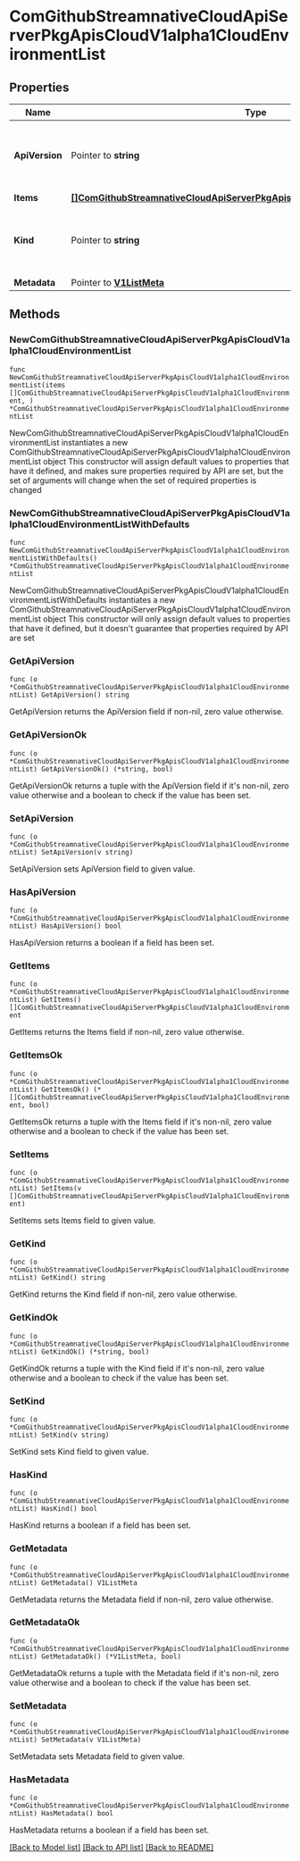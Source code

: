 # ComGithubStreamnativeCloudApiServerPkgApisCloudV1alpha1CloudEnvironmentList

## Properties

Name | Type | Description | Notes
------------ | ------------- | ------------- | -------------
**ApiVersion** | Pointer to **string** | APIVersion defines the versioned schema of this representation of an object. Servers should convert recognized schemas to the latest internal value, and may reject unrecognized values. More info: https://git.k8s.io/community/contributors/devel/sig-architecture/api-conventions.md#resources | [optional] 
**Items** | [**[]ComGithubStreamnativeCloudApiServerPkgApisCloudV1alpha1CloudEnvironment**](ComGithubStreamnativeCloudApiServerPkgApisCloudV1alpha1CloudEnvironment.md) |  | 
**Kind** | Pointer to **string** | Kind is a string value representing the REST resource this object represents. Servers may infer this from the endpoint the client submits requests to. Cannot be updated. In CamelCase. More info: https://git.k8s.io/community/contributors/devel/sig-architecture/api-conventions.md#types-kinds | [optional] 
**Metadata** | Pointer to [**V1ListMeta**](V1ListMeta.md) |  | [optional] 

## Methods

### NewComGithubStreamnativeCloudApiServerPkgApisCloudV1alpha1CloudEnvironmentList

`func NewComGithubStreamnativeCloudApiServerPkgApisCloudV1alpha1CloudEnvironmentList(items []ComGithubStreamnativeCloudApiServerPkgApisCloudV1alpha1CloudEnvironment, ) *ComGithubStreamnativeCloudApiServerPkgApisCloudV1alpha1CloudEnvironmentList`

NewComGithubStreamnativeCloudApiServerPkgApisCloudV1alpha1CloudEnvironmentList instantiates a new ComGithubStreamnativeCloudApiServerPkgApisCloudV1alpha1CloudEnvironmentList object
This constructor will assign default values to properties that have it defined,
and makes sure properties required by API are set, but the set of arguments
will change when the set of required properties is changed

### NewComGithubStreamnativeCloudApiServerPkgApisCloudV1alpha1CloudEnvironmentListWithDefaults

`func NewComGithubStreamnativeCloudApiServerPkgApisCloudV1alpha1CloudEnvironmentListWithDefaults() *ComGithubStreamnativeCloudApiServerPkgApisCloudV1alpha1CloudEnvironmentList`

NewComGithubStreamnativeCloudApiServerPkgApisCloudV1alpha1CloudEnvironmentListWithDefaults instantiates a new ComGithubStreamnativeCloudApiServerPkgApisCloudV1alpha1CloudEnvironmentList object
This constructor will only assign default values to properties that have it defined,
but it doesn't guarantee that properties required by API are set

### GetApiVersion

`func (o *ComGithubStreamnativeCloudApiServerPkgApisCloudV1alpha1CloudEnvironmentList) GetApiVersion() string`

GetApiVersion returns the ApiVersion field if non-nil, zero value otherwise.

### GetApiVersionOk

`func (o *ComGithubStreamnativeCloudApiServerPkgApisCloudV1alpha1CloudEnvironmentList) GetApiVersionOk() (*string, bool)`

GetApiVersionOk returns a tuple with the ApiVersion field if it's non-nil, zero value otherwise
and a boolean to check if the value has been set.

### SetApiVersion

`func (o *ComGithubStreamnativeCloudApiServerPkgApisCloudV1alpha1CloudEnvironmentList) SetApiVersion(v string)`

SetApiVersion sets ApiVersion field to given value.

### HasApiVersion

`func (o *ComGithubStreamnativeCloudApiServerPkgApisCloudV1alpha1CloudEnvironmentList) HasApiVersion() bool`

HasApiVersion returns a boolean if a field has been set.

### GetItems

`func (o *ComGithubStreamnativeCloudApiServerPkgApisCloudV1alpha1CloudEnvironmentList) GetItems() []ComGithubStreamnativeCloudApiServerPkgApisCloudV1alpha1CloudEnvironment`

GetItems returns the Items field if non-nil, zero value otherwise.

### GetItemsOk

`func (o *ComGithubStreamnativeCloudApiServerPkgApisCloudV1alpha1CloudEnvironmentList) GetItemsOk() (*[]ComGithubStreamnativeCloudApiServerPkgApisCloudV1alpha1CloudEnvironment, bool)`

GetItemsOk returns a tuple with the Items field if it's non-nil, zero value otherwise
and a boolean to check if the value has been set.

### SetItems

`func (o *ComGithubStreamnativeCloudApiServerPkgApisCloudV1alpha1CloudEnvironmentList) SetItems(v []ComGithubStreamnativeCloudApiServerPkgApisCloudV1alpha1CloudEnvironment)`

SetItems sets Items field to given value.


### GetKind

`func (o *ComGithubStreamnativeCloudApiServerPkgApisCloudV1alpha1CloudEnvironmentList) GetKind() string`

GetKind returns the Kind field if non-nil, zero value otherwise.

### GetKindOk

`func (o *ComGithubStreamnativeCloudApiServerPkgApisCloudV1alpha1CloudEnvironmentList) GetKindOk() (*string, bool)`

GetKindOk returns a tuple with the Kind field if it's non-nil, zero value otherwise
and a boolean to check if the value has been set.

### SetKind

`func (o *ComGithubStreamnativeCloudApiServerPkgApisCloudV1alpha1CloudEnvironmentList) SetKind(v string)`

SetKind sets Kind field to given value.

### HasKind

`func (o *ComGithubStreamnativeCloudApiServerPkgApisCloudV1alpha1CloudEnvironmentList) HasKind() bool`

HasKind returns a boolean if a field has been set.

### GetMetadata

`func (o *ComGithubStreamnativeCloudApiServerPkgApisCloudV1alpha1CloudEnvironmentList) GetMetadata() V1ListMeta`

GetMetadata returns the Metadata field if non-nil, zero value otherwise.

### GetMetadataOk

`func (o *ComGithubStreamnativeCloudApiServerPkgApisCloudV1alpha1CloudEnvironmentList) GetMetadataOk() (*V1ListMeta, bool)`

GetMetadataOk returns a tuple with the Metadata field if it's non-nil, zero value otherwise
and a boolean to check if the value has been set.

### SetMetadata

`func (o *ComGithubStreamnativeCloudApiServerPkgApisCloudV1alpha1CloudEnvironmentList) SetMetadata(v V1ListMeta)`

SetMetadata sets Metadata field to given value.

### HasMetadata

`func (o *ComGithubStreamnativeCloudApiServerPkgApisCloudV1alpha1CloudEnvironmentList) HasMetadata() bool`

HasMetadata returns a boolean if a field has been set.


[[Back to Model list]](../README.md#documentation-for-models) [[Back to API list]](../README.md#documentation-for-api-endpoints) [[Back to README]](../README.md)


